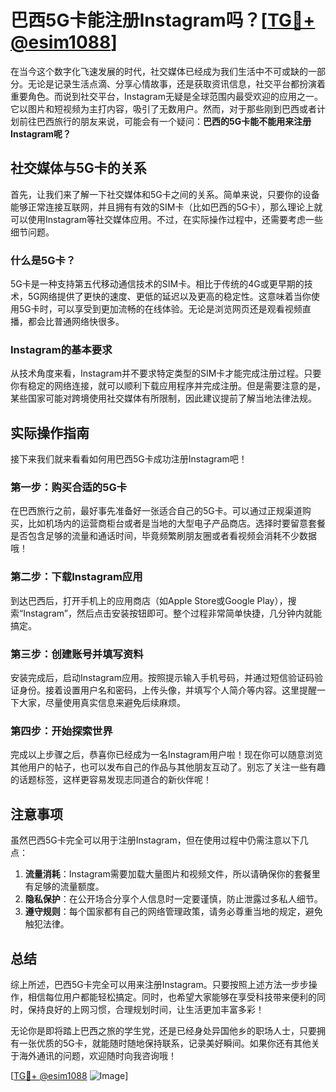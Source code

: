 # 巴西5G卡能注册Instagram吗？[[TG💪+ @esim1088](https://t.me/s/esim1088)]

在当今这个数字化飞速发展的时代，社交媒体已经成为我们生活中不可或缺的一部分。无论是记录生活点滴、分享心情故事，还是获取资讯信息，社交平台都扮演着重要角色。而说到社交平台，Instagram无疑是全球范围内最受欢迎的应用之一。它以图片和短视频为主打内容，吸引了无数用户。然而，对于那些刚到巴西或者计划前往巴西旅行的朋友来说，可能会有一个疑问：**巴西的5G卡能不能用来注册Instagram呢？**

## 社交媒体与5G卡的关系

首先，让我们来了解一下社交媒体和5G卡之间的关系。简单来说，只要你的设备能够正常连接互联网，并且拥有有效的SIM卡（比如巴西的5G卡），那么理论上就可以使用Instagram等社交媒体应用。不过，在实际操作过程中，还需要考虑一些细节问题。

### 什么是5G卡？

5G卡是一种支持第五代移动通信技术的SIM卡。相比于传统的4G或更早期的技术，5G网络提供了更快的速度、更低的延迟以及更高的稳定性。这意味着当你使用5G卡时，可以享受到更加流畅的在线体验。无论是浏览网页还是观看视频直播，都会比普通网络快很多。

### Instagram的基本要求

从技术角度来看，Instagram并不要求特定类型的SIM卡才能完成注册过程。只要你有稳定的网络连接，就可以顺利下载应用程序并完成注册。但是需要注意的是，某些国家可能对跨境使用社交媒体有所限制，因此建议提前了解当地法律法规。

## 实际操作指南

接下来我们就来看看如何用巴西5G卡成功注册Instagram吧！

### 第一步：购买合适的5G卡

在巴西旅行之前，最好事先准备好一张适合自己的5G卡。可以通过正规渠道购买，比如机场内的运营商柜台或者是当地的大型电子产品商店。选择时要留意套餐是否包含足够的流量和通话时间，毕竟频繁刷朋友圈或者看视频会消耗不少数据哦！

### 第二步：下载Instagram应用

到达巴西后，打开手机上的应用商店（如Apple Store或Google Play），搜索“Instagram”，然后点击安装按钮即可。整个过程非常简单快捷，几分钟内就能搞定。

### 第三步：创建账号并填写资料

安装完成后，启动Instagram应用。按照提示输入手机号码，并通过短信验证码验证身份。接着设置用户名和密码，上传头像，并填写个人简介等内容。这里提醒一下大家，尽量使用真实信息来避免后续麻烦。

### 第四步：开始探索世界

完成以上步骤之后，恭喜你已经成为一名Instagram用户啦！现在你可以随意浏览其他用户的帖子，也可以发布自己的作品与其他朋友互动了。别忘了关注一些有趣的话题标签，这样更容易发现志同道合的新伙伴呢！

## 注意事项

虽然巴西5G卡完全可以用于注册Instagram，但在使用过程中仍需注意以下几点：

1. **流量消耗**：Instagram需要加载大量图片和视频文件，所以请确保你的套餐里有足够的流量额度。
2. **隐私保护**：在公开场合分享个人信息时一定要谨慎，防止泄露过多私人细节。
3. **遵守规则**：每个国家都有自己的网络管理政策，请务必尊重当地的规定，避免触犯法律。

## 总结

综上所述，巴西5G卡完全可以用来注册Instagram。只要按照上述方法一步步操作，相信每位用户都能轻松搞定。同时，也希望大家能够在享受科技带来便利的同时，保持良好的上网习惯，合理规划时间，让生活更加丰富多彩！

无论你是即将踏上巴西之旅的学生党，还是已经身处异国他乡的职场人士，只要拥有一张优质的5G卡，就能随时随地保持联系，记录美好瞬间。如果你还有其他关于海外通讯的问题，欢迎随时向我咨询哦！

[[TG💪+ @esim1088](https://t.me/s/esim1088) ![Image](https://i.postimg.cc/4NQfJmqS/Snipaste-2025-05-13-00-14-12.png)]